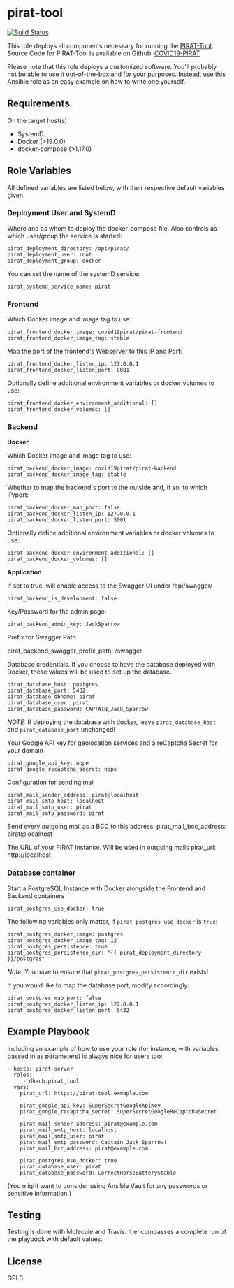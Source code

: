 # pirat-tool

[![Build Status](https://travis-ci.org/dhach/ansible-role-pirat-tool.svg?branch=master)](https://travis-ci.org/dhach/ansible-role-pirat-tool)

This role deploys all components necessary for running the [PIRAT-Tool](http://pirat-tool.com). Source Code for PIRAT-Tool is available on Github: [COVID19-PIRAT](https://github.com/COVID19-PIRAT)

Please note that this role deploys a customized software. You'll probably not be able to use it out-of-the-box and for your purposes. Instead, use this Ansible role as an easy example on how to write one yourself.

## Requirements

On the target host(s)

* SystemD
* Docker (>19.0.0)
* docker-compose (>1.17.0)

## Role Variables

All defined variables are listed below, with their respective default variables given.

### Deployment User and SystemD

Where and as whom to deploy the docker-compose file. Also controls as which user/group the service is started:

    pirat_deployment_directory: /opt/pirat/
    pirat_deployment_user: root
    pirat_deployment_group: docker

You can set the name of the systemD service:

    pirat_systemd_service_name: pirat

### Frontend

Which Docker image and image tag to use:

    pirat_frontend_docker_image: covid19pirat/pirat-frontend
    pirat_frontend_docker_image_tag: stable

Map the port of the frontend's Webserver to this IP and Port:

    pirat_frontend_docker_listen_ip: 127.0.0.1
    pirat_frontend_docker_listen_port: 8081

Optionally define additional environment variables or docker volumes to use:

    pirat_frontend_docker_environment_additional: []
    pirat_frontend_docker_volumes: []

### Backend

**Docker**

Which Docker image and image tag to use:

    pirat_backend_docker_image: covid19pirat/pirat-backend
    pirat_backend_docker_image_tag: stable

Whether to map the backend's port to the outside and, if so, to which IP/port:

    pirat_backend_docker_map_port: false
    pirat_backend_docker_listen_ip: 127.0.0.1
    pirat_backend_docker_listen_port: 5001

Optionally define additional environment variables or docker volumes to use:

    pirat_backend_docker_environment_additional: []
    pirat_backend_docker_volumes: []

**Application**

If set to true, will enable access to the Swagger UI under /api/swagger/

    pirat_backend_is_development: false

Key/Password for the admin page:

    pirat_backend_admin_key: JackSparrow

Prefix for Swagger Path

pirat_backend_swagger_prefix_path: /swagger

Database credentials.
If you choose to have the database deployed with Docker, these values will be used to set up the database.

    pirat_database_host: postgres
    pirat_database_port: 5432
    pirat_database_dbname: pirat
    pirat_database_user: pirat
    pirat_database_password: CAPTAIN_Jack_Sparrow

*NOTE:* If deploying the database with docker, leave `pirat_database_host` and `pirat_database_port` unchanged!

Your Google API key for geolocation services and a reCaptcha Secret for your domain

    pirat_google_api_key: nope
    pirat_google_recaptcha_secret: nope

Configuration for sending mail

    pirat_mail_sender_address: pirat@localhost
    pirat_mail_smtp_host: localhost
    pirat_mail_smtp_user: pirat
    pirat_mail_smtp_password: pirat

Send every outgoing mail as a BCC to this address:
    pirat_mail_bcc_address: pirat@localhost

The URL of your PIRAT Instance. Will be used in outgoing mails
    pirat_url: http://localhost

### Database container

Start a PostgreSQL Instance with Docker alongside the Frontend and Backend containers

    pirat_postgres_use_docker: true

The following variables only matter, if `pirat_postgres_use_docker` is `true`:

    pirat_postgres_docker_image: postgres
    pirat_postgres_docker_image_tag: 12
    pirat_postgres_persistence: true
    pirat_postgres_persistence_dir: "{{ pirat_deployment_directory }}/postgres"

*Note*: You have to ensure that `pirat_postgres_persistence_dir` exists!

If you would like to map the database port, modify accordingly:

    pirat_postgres_map_port: false
    pirat_postgres_docker_listen_ip: 127.0.0.1
    pirat_postgres_docker_listen_port: 5432

## Example Playbook

Including an example of how to use your role (for instance, with variables passed in as parameters) is always nice for users too:

    - hosts: pirat-server
      roles:
         - dhach.pirat_tool
      vars:
        pirat_url: https://pirat-tool.exmaple.com

        pirat_google_api_key: SuperSecretGoogleApiKey
        pirat_google_recaptcha_secret: SuperSecretGoogleReCaptchaSecret

        pirat_mail_sender_address: pirat@example.com
        pirat_mail_smtp_host: localhost
        pirat_mail_smtp_user: pirat
        pirat_mail_smtp_password: Captain_Jack_Sparrow!
        pirat_mail_bcc_address: pirat@example.com

        pirat_postgres_use_docker: true
        pirat_database_user: pirat
        pirat_database_password: CorrectHorseBatteryStable

(You might want to consider using Ansible Vault for any passwords or sensitive information.)

## Testing

Testing is done with Molecule and Travis. It encompasses a complete run of the playbook with default values.

## License

GPL3
